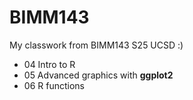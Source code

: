 # BIMM143
My classwork from BIMM143 S25 UCSD :)

- 04 Intro to R
- 05 Advanced graphics with **ggplot2**
- 06 R functions